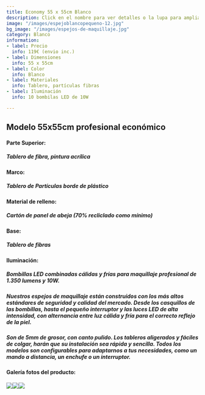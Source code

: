 ```yaml
---
title: Economy 55 x 55cm Blanco
description: Click en el nombre para ver detalles o la lupa para ampliar
image: "/images/espejoblancopequeno-12.jpg"
bg_image: "/images/espejos-de-maquillaje.jpg"
category: Blanco
information:
- label: Precio
  info: 119€ (envio inc.)
- label: Dimensiones
  info: 55 x 55cm
- label: Color
  info: Blanco
- label: Materiales
  info: Tablero, partículas fibras
- label: Iluminación
  info: 10 bombilas LED de 10W

---
```

## Modelo 55x55cm profesional económico

#### **Parte Superior:**

##### Tablero de fibra, pintura acrílica

#### **Marco:**

##### Tablero de Partículas borde de plástico

#### **Material de relleno:**

##### Cartón de panel de abeja (70% recliclado como mínimo)

#### **Base:**

##### Tablero de fibras

#### **Iluminación:**

##### Bombillas LED combinadas cálidas y frías para maquillaje profesional de 1.350 lumens y 10W.

##### Nuestros espejos de maquillaje están construidos con los más altos estándares de seguridad y calidad del mercado. Desde los casquillos de las bombillas, hasta el pequeño interruptor y las luces LED de alta intensidad, con alternancia entre luz cálida y fría para el correcto reflejo de la piel.

##### Son de 5mm de grosor, con canto pulido. Los tableros aligerados y fáciles de colgar, harán que su instalación sea rápida y sencilla. Todos los modelos son configurables para adaptarnos a tus necesidades, como un mando a distancia, un enchufe o un interruptor.

#### Galería fotos del producto:

![](/images/espejoblancopequeno-22.jpg)![](/images/espejoblancopequeno-12.jpg)![](/images/espejoblancopequeno-32.jpg)
